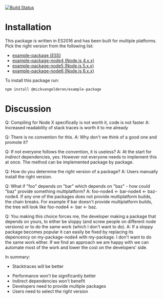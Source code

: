 [![Build Status](https://travis-ci.org/mickvangelderen/example-package.svg)](https://travis-ci.org/mickvangelderen/example-package)

# Installation

This package is written in ES2016 and has been built for multiple platforms. Pick the right version from the following list:

 * [example-package (ES5)](https://www.npmjs.com/package/@mickvangelderen/example-package)
 * [example-package-node4 (Node.js 4.x.x)](https://www.npmjs.com/package/@mickvangelderen/example-package-node4)
 * [example-package-node5 (Node.js 5.x.x)](https://www.npmjs.com/package/@mickvangelderen/example-package-node5)
 * [example-package-node6 (Node.js 6.x.x)](https://www.npmjs.com/package/@mickvangelderen/example-package-node6)

To install this package run:

```bash
npm install @mickvangelderen/example-package
```

# Discussion

Q: Compiling for Node X specifically is not worth it, code is not faster
A: Increased readability of stack traces is worth it to me already

Q: There is no convention for this.
A: Why don't we think of a good one and promote it?

Q: If not everyone follows the convention, it is useless?
A: At the start for *indirect* dependencies, yes. However not everyone needs to implement this at once. The method can be implemented package by package. 

Q: How do you determine the right version of a package?
A: Users manually install the right version. 

Q: What if "foo" depends on "bar" which depends on "baz" - how could "baz" provide something multiplatform?
A: foo-node4 <- bar-node4 <- baz-node4. If any one of the packages does not provide multiplatform builds, the chain breaks. For example if bar doesn't provide multiplatform builds, the tree will look like foo-node4 <- bar <- baz. 

Q: You making this choice forces me, the developer making a package that depends on yours, to either be sloppy (and screw people on different node versions) or to do the same work (which I don't want to do).
A: If a sloppy package becomes popular it can easily be fixed by replacing its depencency on my-package-node4 with my-package. I don't want to do the same work either. If we find an approach we are happy with we can automate most of the work and lower the cost on the developers' side. 

In summary:

 + Stacktraces will be better
 - Performance won't be significantly better
 - Indirect dependencies won't benefit
 - Developers need to provide multiple packages
 - Users need to select the right version
